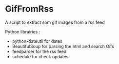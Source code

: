 # GifFromRss
A script to extract som gif images from a rss feed

Python librairies :
- python-dateutil for dates
- BeautifulSoup for parsing the html and search Gifs
- feedparser for the rss feed
- schedule for check updates
